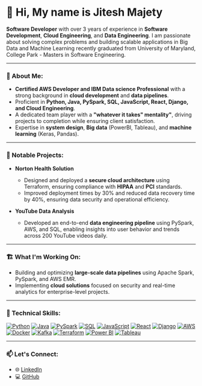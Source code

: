 # 👋 Hi, My name is Jitesh Majety

**Software Developer** with over 3 years of experience in **Software Development**, **Cloud Engineering**, and **Data Engineering**. I am passionate about solving complex problems and building scalable applications in Big Data and Machine Learning recently graduated from University of Maryland, College Park - Masters in Software Engineering.

---

### 🚀 About Me:
- **Certified AWS Developer and IBM Data science Professional** with a strong background in **cloud development** and **data pipelines**.
- Proficient in **Python, Java, PySpark, SQL, JavaScript, React, Django, and Cloud Engineering**.
- A dedicated team player with a **"whatever it takes" mentality"**, driving projects to completion while ensuring client satisfaction.
- Expertise in **system design**, **Big data** (PowerBI, Tableau), and **machine learning** (Keras, Pandas).

---

### 💼 Notable Projects:
- **Norton Health Solution**  
  - Designed and deployed a **secure cloud architecture** using Terraform, ensuring compliance with **HIPAA** and **PCI** standards.
  - Improved deployment times by 30% and reduced data recovery time by 40%, ensuring data security and operational efficiency.

- **YouTube Data Analysis**  
  - Developed an end-to-end **data engineering pipeline** using PySpark, AWS, and SQL, enabling insights into user behavior and trends across 200 YouTube videos daily.

---

### 🏗️ What I'm Working On:
- Building and optimizing **large-scale data pipelines** using Apache Spark, PySpark, and AWS EMR.
- Implementing **cloud solutions** focused on security and real-time analytics for enterprise-level projects.

---

### 🔧 Technical Skills:

[![Python](https://img.shields.io/badge/Python-3776AB?style=for-the-badge&logo=python&logoColor=white)](https://www.python.org/)
[![Java](https://img.shields.io/badge/Java-ED8B00?style=for-the-badge&logo=java&logoColor=white)](https://www.java.com/)
[![PySpark](https://img.shields.io/badge/PySpark-E25A1C?style=for-the-badge&logo=apache-spark&logoColor=white)](https://spark.apache.org/)
[![SQL](https://img.shields.io/badge/SQL-4479A1?style=for-the-badge&logo=postgresql&logoColor=white)](https://www.postgresql.org/)
[![JavaScript](https://img.shields.io/badge/JavaScript-F7DF1E?style=for-the-badge&logo=javascript&logoColor=black)](https://developer.mozilla.org/en-US/docs/Web/JavaScript)
[![React](https://img.shields.io/badge/React-20232A?style=for-the-badge&logo=react&logoColor=61DAFB)](https://reactjs.org/)
[![Django](https://img.shields.io/badge/Django-092E20?style=for-the-badge&logo=django&logoColor=white)](https://www.djangoproject.com/)
[![AWS](https://img.shields.io/badge/AWS-232F3E?style=for-the-badge&logo=amazon-aws&logoColor=white)](https://aws.amazon.com/)
[![Docker](https://img.shields.io/badge/Docker-2496ED?style=for-the-badge&logo=docker&logoColor=white)](https://www.docker.com/)
[![Kafka](https://img.shields.io/badge/Kafka-231F20?style=for-the-badge&logo=apache-kafka&logoColor=white)](https://kafka.apache.org/)
[![Terraform](https://img.shields.io/badge/Terraform-623CE4?style=for-the-badge&logo=terraform&logoColor=white)](https://www.terraform.io/)
[![Power BI](https://img.shields.io/badge/PowerBI-F2C811?style=for-the-badge&logo=power-bi&logoColor=black)](https://powerbi.microsoft.com/)
[![Tableau](https://img.shields.io/badge/Tableau-E97627?style=for-the-badge&logo=tableau&logoColor=white)](https://www.tableau.com/)

---

### 📫 Let's Connect:
- 🌐 [LinkedIn](https://www.linkedin.com/in/jitesh-majety/)
- 💻 [GitHub](https://github.com/jmajety-lab)

